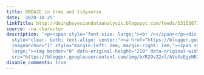 ```yaml
---
title: DBDA2E in brms and tidyverse
date: '2020-10-25'
linkTitle: http://doingbayesiandataanalysis.blogspot.com/feeds/5315387154624237392/comments/default
source: .na.character
description: '<p><span style="font-size: large;"><br /></span></p><div class="separator"
  style="clear: both; text-align: center;"><a href="https://blogger.googleusercontent.com/img/b/R29vZ2xl/AVvXsEgyNR7yAunw8JwHdZOGTsa3Y5yd7PM7A3UrYn1yrpJkju8l6N2hCtZwXblM2AGdn0onGrP1heuJAD_0tHVFYw-bdenNV1USsQHmtsL3vFOS5wJ3z3xEeX_u1Kuaz5wvw8WjdSOYWl8H6rpq/s832/DBDA2EinStan.png"
  imageanchor="1" style="margin-left: 1em; margin-right: 1em;"><span style="font-size:
  large;"><img border="0" data-original-height="210" data-original-width="832" height="101"
  src="https://blogger.googleusercontent.com/img/b/R29vZ2xl/AVvXsEgyNR7yAunw8 ...'
disable_comments: true
---
```

<p><span style="font-size: large;"><br /></span></p><div class="separator" style="clear: both; text-align: center;"><a href="https://blogger.googleusercontent.com/img/b/R29vZ2xl/AVvXsEgyNR7yAunw8JwHdZOGTsa3Y5yd7PM7A3UrYn1yrpJkju8l6N2hCtZwXblM2AGdn0onGrP1heuJAD_0tHVFYw-bdenNV1USsQHmtsL3vFOS5wJ3z3xEeX_u1Kuaz5wvw8WjdSOYWl8H6rpq/s832/DBDA2EinStan.png" imageanchor="1" style="margin-left: 1em; margin-right: 1em;"><span style="font-size: large;"><img border="0" data-original-height="210" data-original-width="832" height="101" src="https://blogger.googleusercontent.com/img/b/R29vZ2xl/AVvXsEgyNR7yAunw8 ...